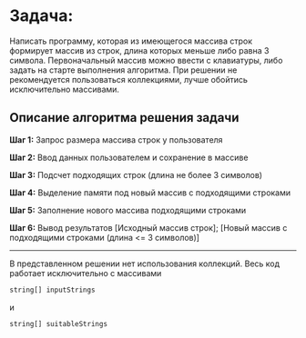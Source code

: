 # Задача: #
Написать программу, которая из имеющегося массива строк формирует массив из строк, длина которых меньше либо равна 3 символа. Первоначальный массив можно ввести с клавиатуры, либо задать на старте выполнения алгоритма. При решении не рекомендуется пользоваться коллекциями, лучше обойтись исключительно массивами.

## Описание алгоритма решения задачи

**Шаг 1:**
Запрос размера массива строк у пользователя

**Шаг 2:** 
Ввод данных пользователем и сохранение в массиве

**Шаг 3:** 
Подсчет подходящих строк (длина не более 3 символов)

**Шаг 4:**
Выделение памяти под новый массив с подходящими строками

**Шаг 5:**
Заполнение нового массива подходящими строками

**Шаг 6:**
Вывод результатов
[Исходный массив строк];
[Новый массив с подходящими строками (длина <= 3 символов)]

___
В представленном решении нет использования коллекций. Весь код работает исключительно с массивами

```csh
string[] inputStrings
``` 
и

```csh
string[] suitableStrings
```